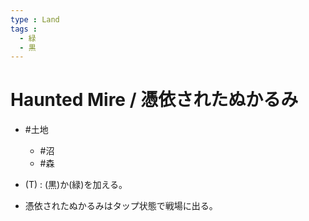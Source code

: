 ```yaml
---
type : Land
tags : 
  - 緑
  - 黒
---
```

# Haunted Mire / 憑依されたぬかるみ

* #土地
  * #沼
  * #森

* (T) : (黒)か(緑)を加える。
* 憑依されたぬかるみはタップ状態で戦場に出る。

